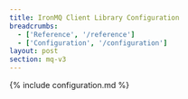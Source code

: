 ```yaml
---
title: IronMQ Client Library Configuration
breadcrumbs:
  - ['Reference', '/reference']
  - ['Configuration', '/configuration']
layout: post
section: mq-v3
---
```


{% include configuration.md %}
